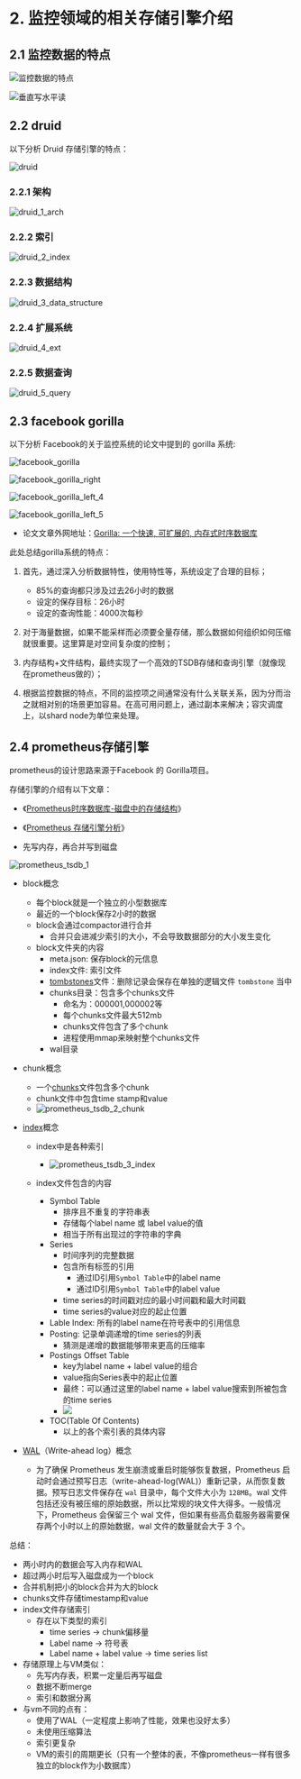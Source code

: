 
# 2. 监控领域的相关存储引擎介绍

## 2.1 监控数据的特点

![监控数据的特点](../assets/img/2/监控数据的特点.png)

![垂直写水平读](../assets/img/2/垂直写水平读.png)

## 2.2 druid

以下分析 Druid  存储引擎的特点：

![druid](../assets/img/2/druid.png)
### 2.2.1 架构
![druid_1_arch](../assets/img/2/druid_1_arch.png)
### 2.2.2 索引
![druid_2_index](../assets/img/2/druid_2_index.png)
### 2.2.3 数据结构
![druid_3_data_structure](../assets/img/2/druid_3_data_structure.png)
### 2.2.4 扩展系统
![druid_4_ext](../assets/img/2/druid_4_ext.png)
### 2.2.5 数据查询
![druid_5_query](../assets/img/2/druid_5_query.png)

## 2.3 facebook gorilla

以下分析 Facebook的关于监控系统的论文中提到的 gorilla 系统:

![facebook_gorilla](../assets/img/2/facebook_gorilla.png)

![facebook_gorilla_right](../assets/img/2/facebook_gorilla_right.png)

![facebook_gorilla_left_4](../assets/img/2/facebook_gorilla_left_4.png)

![facebook_gorilla_left_5](../assets/img/2/facebook_gorilla_left_5.png)

* 论文文章外网地址：[Gorilla: 一个快速, 可扩展的, 内存式时序数据库](https://chienlungcheung.github.io/2020/12/05/Gorilla-%E4%B8%80%E4%B8%AA%E5%BF%AB%E9%80%9F-%E5%8F%AF%E6%89%A9%E5%B1%95%E7%9A%84-%E5%86%85%E5%AD%98%E5%BC%8F%E6%97%B6%E5%BA%8F%E6%95%B0%E6%8D%AE%E5%BA%93/)



此处总结gorilla系统的特点：

1. 首先，通过深入分析数据特性，使用特性等，系统设定了合理的目标；

     * 85%的查询都只涉及过去26小时的数据
     * 设定的保存目标：26小时
     * 设定的查询性能：4000次每秒
2. 对于海量数据，如果不能采样而必须要全量存储，那么数据如何组织如何压缩就很重要。这里算是对空间复杂度的控制；
3. 内存结构+文件结构，最终实现了一个高效的TSDB存储和查询引擎（就像现在prometheus做的）；
4. 根据监控数据的特点，不同的监控项之间通常没有什么关联关系，因为分而治之就相对别的场景更加容易。在高可用问题上，通过副本来解决；容灾调度上，以shard node为单位来处理。


## 2.4 prometheus存储引擎

prometheus的设计思路来源于Facebook 的 Gorilla项目。

存储引擎的介绍有以下文章：

* 《[Prometheus时序数据库-磁盘中的存储结构](https://my.oschina.net/alchemystar/blog/4965684)》
* 《[Prometheus 存储引擎分析](https://liujiacai.net/blog/2021/04/11/prometheus-storage-engine/)》



* 先写内存，再合并写到磁盘

![prometheus_tsdb_1](../assets/img/2/prometheus_tsdb_1.jpg)

* block概念
  * 每个block就是一个独立的小型数据库
  * 最近的一个block保存2小时的数据
  * block会通过compactor进行合并
    * 合并只会进减少索引的大小，不会导致数据部分的大小发生变化
  * block文件夹的内容
    * meta.json: 保存block的元信息
    * index文件: 索引文件
    * [tombstones](https://github.com/prometheus/prometheus/blob/release-2.33/tsdb/docs/format/tombstones.md)文件：删除记录会保存在单独的逻辑文件 `tombstone` 当中
    * chunks目录：包含多个chunks文件
      * 命名为：000001,000002等
      * 每个chunks文件最大512mb
      * chunks文件包含了多个chunk
      * 进程使用mmap来映射整个chunks文件
    * wal目录
* chunk概念
  * 一个[chunks](https://github.com/prometheus/prometheus/blob/release-2.33/tsdb/docs/format/chunks.md)文件包含多个chunk
  * chunk文件中包含time stamp和value
  * ![prometheus_tsdb_2_chunk](../assets/img/2/prometheus_tsdb_2_chunk.jpg)
* [index](https://github.com/prometheus/prometheus/blob/release-2.33/tsdb/docs/format/index.md)概念
  * index中是各种索引
    * ![prometheus_tsdb_3_index](../assets/img/2/prometheus_tsdb_3_index.jpg)

  * index文件包含的内容
    * Symbol Table
      * 排序且不重复的字符串表
      * 存储每个label name 或 label value的值
      * 相当于所有出现过的字符串的字典
    * Series
      * 时间序列的完整数据
      * 包含所有标签的引用
        * 通过ID引用`Symbol Table`中的label name
        * 通过ID引用`Symbol Table`中的label value
      * time series的时间戳对应的最小时间戳和最大时间戳
      * time series的value对应的起止位置
    * Lable Index: 所有的label name在符号表中的引用信息
    * Posting: 记录单调递增的time series的列表
      * 猜测是递增的数据能够带来更高的压缩率
    * Postings Offset Table
      * key为label name + label value的组合
      * value指向Series表中的起止位置
      * 最终：可以通过这里的label name + label value搜索到所被包含的time series
      * ![](../assets/img/2/prometheus_tsdb_4_posting.jpg)
    * TOC(Table Of Contents)
      * 以上的各个索引表的具体内容

* [WAL](https://github.com/prometheus/prometheus/blob/release-2.33/tsdb/docs/format/wal.md)（Write-ahead log）概念
  * 为了确保 Prometheus 发生崩溃或重启时能够恢复数据，Prometheus 启动时会通过预写日志（write-ahead-log(WAL)）重新记录，从而恢复数据。预写日志文件保存在 `wal` 目录中，每个文件大小为 `128MB`。wal 文件包括还没有被压缩的原始数据，所以比常规的块文件大得多。一般情况下，Prometheus 会保留三个 wal 文件，但如果有些高负载服务器需要保存两个小时以上的原始数据，wal 文件的数量就会大于 3 个。



总结：

* 两小时内的数据会写入内存和WAL
* 超过两小时后写入磁盘成为一个block
* 合并机制把小的block合并为大的block
* chunks文件存储timestamp和value
* index文件存储索引
  * 存在以下类型的索引
    * time series -> chunk偏移量
    * Label name -> 符号表
    * Label name + label value -> time series list
* 存储原理上与VM类似：
  * 先写内存表，积累一定量后再写磁盘
  * 数据不断merge
  * 索引和数据分离
* 与vm不同的点有：
  * 使用了WAL（一定程度上影响了性能，效果也没好太多）
  * 未使用压缩算法
  * 索引更复杂
  * VM的索引的周期更长（只有一个整体的表，不像prometheus一样有很多独立的block作为小数据库）
